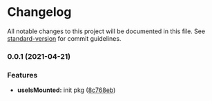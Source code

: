 # Changelog

All notable changes to this project will be documented in this file. See [standard-version](https://github.com/conventional-changelog/standard-version) for commit guidelines.

### 0.0.1 (2021-04-21)


### Features

* **useIsMounted:** init pkg ([8c768eb](https://github.com/astahmer/pastable/commit/8c768eb6e6c985ef00ae2e3dfa401b8ec2e9aef4))
